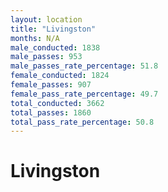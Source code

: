 ```yaml
---
layout: location
title: "Livingston"
months: N/A
male_conducted: 1838
male_passes: 953
male_passes_rate_percentage: 51.8
female_conducted: 1824
female_passes: 907
female_pass_rate_percentage: 49.7
total_conducted: 3662
total_passes: 1860
total_pass_rate_percentage: 50.8
---
```


# Livingston
